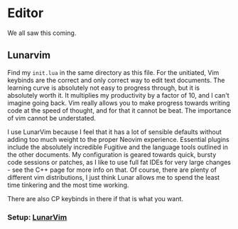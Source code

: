 # Editor
We all saw this coming. 

## Lunarvim
Find my `init.lua` in the same directory as this file. For the unitiated, Vim keybinds are the correct and only correct way to edit text documents. The learning curve is absolutely not easy to progress through, but it is absolutely worth it. It multiplies my productivity by a factor of 10, and I can't imagine going back. Vim really allows you to make progress towards writing code at the speed of thought, and for that it cannot be beat. The importance of vim cannot be understated.

I use LunarVim because I feel that it has a lot of sensible defaults without adding too much weight to the proper Neovim experience. Essential plugins include the absolutely incredible Fugitive and the language tools outlined in the other documents. My configuration is geared towards quick, bursty code sessions or patches, as I like to use full fat IDEs for very large changes - see the C++ page for more info on that. Of course, there are plenty of different vim distributions, I just think Lunar allows me to spend the least time tinkering and the most time working. 

There are also CP keybinds in there if that is what you want.

### Setup: [LunarVim](https://www.lunarvim.org/)